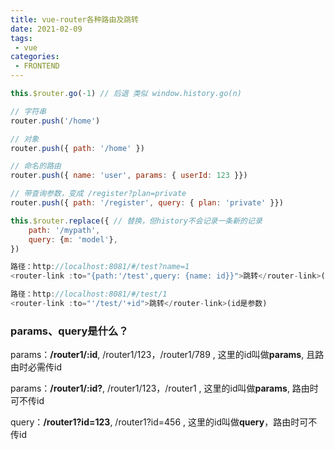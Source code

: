 ```yaml
---
title: vue-router各种路由及跳转
date: 2021-02-09
tags:
 - vue
categories:
 - FRONTEND
---
```


```js
this.$router.go(-1) // 后退 类似 window.history.go(n)

// 字符串
router.push('/home')

// 对象
router.push({ path: '/home' })

// 命名的路由
router.push({ name: 'user', params: { userId: 123 }})

// 带查询参数，变成 /register?plan=private
router.push({ path: '/register', query: { plan: 'private' }})
```

```js
this.$router.replace({ // 替换，但history不会记录一条新的记录
    path: '/mypath',
    query: {m: 'model'},
})
```

```js
路径：http://localhost:8081/#/test?name=1
<router-link :to="{path:'/test',query: {name: id}}">跳转</router-link>(id是参数)

路径：http://localhost:8081/#/test/1
<router-link :to="'/test/'+id">跳转</router-link>(id是参数)
```

### params、query是什么？

params：**/router1/:id**, /router1/123，/router1/789 , 这里的id叫做**params**, 且路由时必需传id

params：**/router1/:id?**, /router1/123，/router1 , 这里的id叫做**params**, 路由时可不传id

query：**/router1?id=123**, /router1?id=456 , 这里的id叫做**query**，路由时可不传id

<Vssue :title="$title" />
